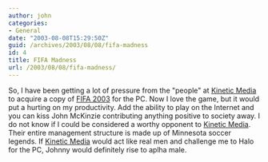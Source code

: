 ```yaml
---
author: john
categories:
- General
date: "2003-08-08T15:29:50Z"
guid: /archives/2003/08/08/fifa-madness
id: 4
title: FIFA Madness
url: /2003/08/08/fifa-madness/
---
```


So, I have been getting a lot of pressure from the "people" at [Kinetic Media](http://www.kineticportal.com/) to acquire a copy of [FIFA 2003](http://www.easports.com/platforms/games/fifa2003/home.jsp) for the PC. Now I love the game, but it would put a hurting on my productivity. Add the ability to play on the Internet and you can kiss John McKinzie contributing anything positive to society away. I do not know if I could be considered a worthy opponent to [Kinetic Media](http://www.kineticportal.com/). Their entire management structure is made up of Minnesota soccer legends. If [Kinetic Media](http://www.kineticportal.com/) would act like real men and challenge me to Halo for the PC, Johnny would definitely rise to aplha male.